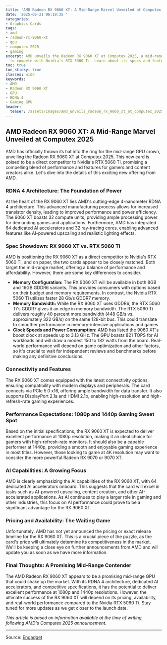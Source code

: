 ```yaml
---
title: 'AMD Radeon RX 9060 XT: A Mid-Range Marvel Unveiled at Computex 2025'
date: '2025-05-21 06:19:35 '
categories:
- Graphics Cards
tags:
- amd
- radeon-rx-9060-xt
- gpu
- computex-2025
- gaming
excerpt: AMD unveils the Radeon RX 9060 XT at Computex 2025, a mid-range GPU poised
  to compete with Nvidia's RTX 5060 Ti. Learn about its specs and features.
toc: true
toc_sticky: true
classes: wide
keywords:
- AMD
- Radeon RX 9060 XT
- GPU
- RDNA 4
- Gaming GPU
header:
  teaser: /assets/images/amd_unveils_radeon_rx_9060_xt_at_computex_2025_20250521061935.jpg
---
```


## AMD Radeon RX 9060 XT: A Mid-Range Marvel Unveiled at Computex 2025

AMD has officially thrown its hat into the ring for the mid-range GPU crown, unveiling the Radeon RX 9060 XT at Computex 2025. This new card is poised to be a direct competitor to Nvidia's RTX 5060 Ti, promising a compelling blend of performance and features for gamers and content creators alike. Let's dive into the details of this exciting new offering from AMD.

### RDNA 4 Architecture: The Foundation of Power

At the heart of the RX 9060 XT lies AMD's cutting-edge 4-nanometer RDNA 4 architecture. This advanced manufacturing process allows for increased transistor density, leading to improved performance and power efficiency. The 9060 XT boasts 32 compute units, providing ample processing power for demanding games and applications. Furthermore, AMD has integrated 64 dedicated AI accelerators and 32 ray-tracing cores, enabling advanced features like AI-powered upscaling and realistic lighting effects.

### Spec Showdown: RX 9060 XT vs. RTX 5060 Ti

AMD is positioning the RX 9060 XT as a direct competitor to Nvidia's RTX 5060 Ti, and on paper, the two cards appear to be closely matched. Both target the mid-range market, offering a balance of performance and affordability. However, there are some key differences to consider.

*   **Memory Configuration:** The RX 9060 XT will be available in both 8GB and 16GB GDDR6 variants. This provides consumers with options based on their budget and memory requirements. In contrast, the Nvidia RTX 5060 Ti utilizes faster 28 Gb/s GDDR7 memory.
*   **Memory Bandwidth:** While the RX 9060 XT uses GDDR6, the RTX 5060 Ti's GDDR7 gives it an edge in memory bandwidth. The RTX 5060 Ti delivers roughly 40 percent more bandwidth (448 GB/s vs. approximately 322 GB/s) on the same 128-bit bus. This could translate to smoother performance in memory-intensive applications and games.
*   **Clock Speeds and Power Consumption:** AMD has listed the 9060 XT's boost clock at speeds up to 3.13 GHz. The GPU boasts 821 TOPS for AI workloads and will draw a modest 150 to 182 watts from the board. Real-world performance will depend on game optimization and other factors, so it's crucial to wait for independent reviews and benchmarks before making any definitive conclusions.

### Connectivity and Features

The RX 9060 XT comes equipped with the latest connectivity options, ensuring compatibility with modern displays and peripherals. The card connects via PCIe 5.0 x16, offering ample bandwidth for data transfer. It also supports DisplayPort 2.1a and HDMI 2.1b, enabling high-resolution and high-refresh-rate gaming experiences.

### Performance Expectations: 1080p and 1440p Gaming Sweet Spot

Based on the initial specifications, the RX 9060 XT is expected to deliver excellent performance at 1080p resolution, making it an ideal choice for gamers with high-refresh-rate monitors. It should also be a capable performer at 1440p, providing a smooth and enjoyable gaming experience in most titles. However, those looking to game at 4K resolution may want to consider the more powerful Radeon RX 9070 or 9070 XT.

### AI Capabilities: A Growing Focus

AMD is clearly emphasizing the AI capabilities of the RX 9060 XT, with 64 dedicated AI accelerators onboard. This suggests that the card will excel in tasks such as AI-powered upscaling, content creation, and other AI-accelerated applications. As AI continues to play a larger role in gaming and other industries, this focus on AI performance could prove to be a significant advantage for the RX 9060 XT.

### Pricing and Availability: The Waiting Game

Unfortunately, AMD has not yet announced the pricing or exact release timeline for the RX 9060 XT. This is a crucial piece of the puzzle, as the card's price will ultimately determine its competitiveness in the market. We'll be keeping a close eye on further announcements from AMD and will update you as soon as we have more information.

### Final Thoughts: A Promising Mid-Range Contender

The AMD Radeon RX 9060 XT appears to be a promising mid-range GPU that could shake up the market. With its RDNA 4 architecture, dedicated AI accelerators, and competitive specifications, it has the potential to deliver excellent performance at 1080p and 1440p resolutions. However, the ultimate success of the RX 9060 XT will depend on its pricing, availability, and real-world performance compared to the Nvidia RTX 5060 Ti. Stay tuned for more updates as we get closer to the launch date.

*This article is based on information available at the time of writing, following AMD's Computex 2025 announcement.*

---

Source: [Engadget](https://www.engadget.com/gaming/pc/amd-unveils-radeon-rx-9060-xt-at-computex-2025-030021776.html?src=rss)